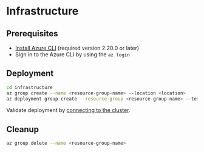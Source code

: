 # Infrastructure

## Prerequisites

* [Install Azure CLI](https://learn.microsoft.com/en-us/cli/azure/install-azure-cli) (required version 2.20.0 or later)
* Sign in to the Azure CLI by using the `az login`

## Deployment

```bash
cd infrastructure
az group create --name <resource-group-name> --location <location>
az deployment group create --resource-group <resource-group-name> --template-file main.bicep --parameters projectName=<project-name>
```

Validate deployment by [connecting to the cluster](https://learn.microsoft.com/en-us/azure/aks/learn/quick-kubernetes-deploy-bicep?tabs=azure-cli%2CCLI#connect-to-the-cluster).

## Cleanup

```bash
az group delete --name <resource-group-name>
```
